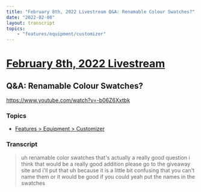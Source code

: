 ```yaml
---
title: "February 8th, 2022 Livestream Q&A: Renamable Colour Swatches?"
date: "2022-02-08"
layout: transcript
topics:
    - "features/equipment/customizer"
---
```

# [February 8th, 2022 Livestream](../2022-02-08.md)
## Q&A: Renamable Colour Swatches?
https://www.youtube.com/watch?v=-b06Z6Xxtbk

### Topics
* [Features > Equipment > Customizer](../topics/features/equipment/customizer.md)

### Transcript

> uh renamable color swatches that's actually a really good question i think that would be a really good addition please go to the giveaway site and i'll put that uh because it is a little bit confusing that you can't name them or it would be good if you could yeah put the names in the swatches
